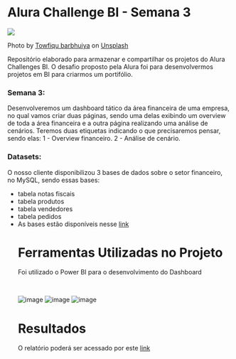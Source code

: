 # Alura Challenge BI - Semana 3

![](https://images.unsplash.com/photo-1628348068343-c6a848d2b6dd?crop=entropy&cs=tinysrgb&fm=jpg&ixlib=rb-1.2.1&q=80&raw_url=true&ixid=MnwxMjA3fDB8MHxwaG90by1wYWdlfHx8fGVufDB8fHx8&auto=format&fit=crop&w=870)


Photo by [Towfiqu barbhuiya](https://unsplash.com/@towfiqu999999) on [Unsplash](https://unsplash.com/)


<p> Repositório elaborado para armazenar e compartilhar os projetos do Alura Challenges BI. O desafio proposto pela Alura  foi para desenvolvermos projetos em BI para criarmos um portifólio. </p>


### Semana 3:
<p> Desenvolveremos um dashboard tático da área financeira de uma empresa, no qual vamos criar duas páginas, sendo uma delas exibindo um overview de toda a área financeira e a outra página realizando uma análise de cenários.
Teremos duas etiquetas indicando o que precisaremos pensar, sendo elas:
1 - Overview financeiro.
2 - Análise de cenário. </p>

  ### Datasets:
   <p> O nosso cliente disponibilizou 3 bases de dados sobre o setor financeiro, no MySQL, sendo essas bases: </p>
   <ul>
   <li> tabela notas fiscais </li>
   <li> tabela produtos </li> 
   <li> tabela vendedores </li> 
   <li> tabela pedidos </li> 
   <li> As bases estão disponíveis nesse <a href="https://drive.google.com/drive/folders/1TlDFHt6Vgoc6It4OD7URbxICz2YpVRhttps://trello.com/c/3ba70qxF/9-base-de-dados-da-alura-store#:~:text=O%20nosso%20cliente,dispon%C3%ADveis%20nesse%20link" target="_blank">link</a> </li>
  
  
<h1>Ferramentas Utilizadas no Projeto</h1>
<p>Foi utilizado o Power BI para o desenvolvimento do Dashboard </p>

<br>
  
![image](https://user-images.githubusercontent.com/64700794/169712270-8376db1e-8f8f-48ed-b99c-113f4dc68208.png)
![image](https://user-images.githubusercontent.com/64700794/169712282-4c175483-bf98-4b2d-b1bf-b869123b6e21.png)
![image](https://user-images.githubusercontent.com/64700794/169712345-c01c14bb-3d0c-4113-b803-69be9a019d57.png)





<h1>Resultados</h1>
O relatório poderá ser acessado por este <a href=https://app.powerbi.com/view?r=eyJrIjoiYjQ3OTliNWUtNjlkYy00ZWY0LWFjMjAtZWViODBiNmY2YzM4IiwidCI6IjcxMmY5ZGI0LTY0MDctNDA3NS04NDZhLTUyZDAwYWZkOTNmZiJ9>link</a>


